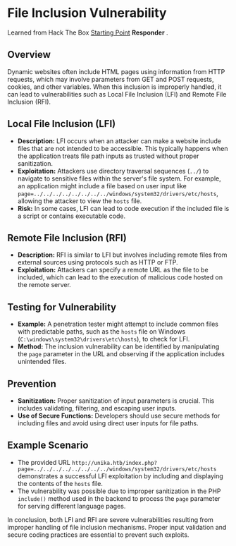 # File Inclusion Vulnerability

Learned from Hack The Box [Starting Point](https://app.hackthebox.com/starting-point) **Responder** .

## Overview

Dynamic websites often include HTML pages using information from HTTP requests, which may involve parameters from GET and POST requests, cookies, and other variables. When this inclusion is improperly handled, it can lead to vulnerabilities such as Local File Inclusion (LFI) and Remote File Inclusion (RFI).

## Local File Inclusion (LFI)

- **Description:** LFI occurs when an attacker can make a website include files that are not intended to be accessible. This typically happens when the application treats file path inputs as trusted without proper sanitization.
- **Exploitation:** Attackers use directory traversal sequences (`../`) to navigate to sensitive files within the server's file system. For example, an application might include a file based on user input like `page=../../../../../../../../windows/system32/drivers/etc/hosts`, allowing the attacker to view the `hosts` file.
- **Risk:** In some cases, LFI can lead to code execution if the included file is a script or contains executable code.

## Remote File Inclusion (RFI)

- **Description:** RFI is similar to LFI but involves including remote files from external sources using protocols such as HTTP or FTP.
- **Exploitation:** Attackers can specify a remote URL as the file to be included, which can lead to the execution of malicious code hosted on the remote server.

## Testing for Vulnerability

- **Example:** A penetration tester might attempt to include common files with predictable paths, such as the `hosts` file on Windows (`C:\windows\system32\drivers\etc\hosts`), to check for LFI.
- **Method:** The inclusion vulnerability can be identified by manipulating the `page` parameter in the URL and observing if the application includes unintended files.

## Prevention

- **Sanitization:** Proper sanitization of input parameters is crucial. This includes validating, filtering, and escaping user inputs.
- **Use of Secure Functions:** Developers should use secure methods for including files and avoid using direct user inputs for file paths.

## Example Scenario

- The provided URL `http://unika.htb/index.php?page=../../../../../../../../windows/system32/drivers/etc/hosts` demonstrates a successful LFI exploitation by including and displaying the contents of the `hosts` file.
- The vulnerability was possible due to improper sanitization in the PHP `include()` method used in the backend to process the `page` parameter for serving different language pages.

In conclusion, both LFI and RFI are severe vulnerabilities resulting from improper handling of file inclusion mechanisms. Proper input validation and secure coding practices are essential to prevent such exploits.

